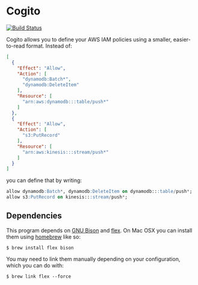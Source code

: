 # Cogito

[![Build Status](https://travis-ci.com/localytics/cogito-c.svg?token=kQUiABmGkzyHdJdMnCnv&branch=master)](https://travis-ci.com/localytics/cogito-c)

Cogito allows you to define your AWS IAM policies using a smaller, easier-to-read format. Instead of:

```json
[
  {
    "Effect": "Allow",
    "Action": [
      "dynamodb:Batch*",
      "dynamodb:DeleteItem"
    ],
    "Resource": [
      "arn:aws:dynamodb:::table/push*"
    ]
  },
  {
    "Effect": "Allow",
    "Action": [
      "s3:PutRecord"
    ],
    "Resource": [
      "arn:aws:kinesis:::stream/push*"
    ]
  }
]
```

you can define that by writing:

```sql
allow dynamodb:Batch*, dynamodb:DeleteItem on dynamodb:::table/push*;
allow s3:PutRecord on kinesis:::stream/push*;
```

## Dependencies

This program depends on [GNU Bison](https://www.gnu.org/software/bison/) and [flex](http://flex.sourceforge.net/). On Mac OSX you can install them using [homebrew](http://brew.sh/) like so:

    $ brew install flex bison

You may need to link them manually depending on your configuration, which you can do with:

    $ brew link flex --force
